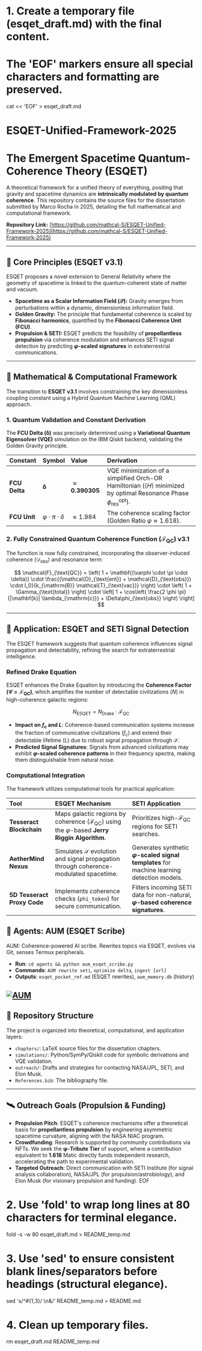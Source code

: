 # 1. Create a temporary file (esqet_draft.md) with the final content.
# The 'EOF' markers ensure all special characters and formatting are preserved.
cat << 'EOF' > esqet_draft.md
# ESQET-Unified-Framework-2025

# The Emergent Spacetime Quantum-Coherence Theory (ESQET)

A theoretical framework for a unified theory of everything, positing that gravity and spacetime dynamics are **intrinsically modulated by quantum coherence**. This repository contains the source files for the dissertation submitted by Marco Rocha in 2025, detailing the full mathematical and computational framework.

**Repository Link:** [https://github.com/mathcal-S/ESQET-Unified-Framework-2025](https://github.com/mathcal-S/ESQET-Unified-Framework-2025)

---

## 🌟 Core Principles (ESQET v3.1)

ESQET proposes a novel extension to General Relativity where the geometry of spacetime is linked to the quantum-coherent state of matter and vacuum.

* **Spacetime as a Scalar Information Field ($\mathcal{S}$):** Gravity emerges from perturbations within a dynamic, dimensionless information field.
* **Golden Gravity:** The principle that fundamental coherence is scaled by **Fibonacci harmonics**, quantified by the **Fibonacci Coherence Unit (FCU)**.
* **Propulsion & SETI:** ESQET predicts the feasibility of **propellantless propulsion** via coherence modulation and enhances SETI signal detection by predicting **$\varphi$-scaled signatures** in extraterrestrial communications.

---

## 📐 Mathematical & Computational Framework

The transition to **ESQET v3.1** involves constraining the key dimensionless coupling constant using a Hybrid Quantum Machine Learning (QML) approach.

### 1. Quantum Validation and Constant Derivation

The **FCU Delta ($\mathbf{\delta}$)** was precisely determined using a **Variational Quantum Eigensolver (VQE)** simulation on the IBM Qiskit backend, validating the Golden Gravity principle.

| Constant | Symbol | Value | Derivation |
| :--- | :--- | :--- | :--- |
| **FCU Delta** | $\mathbf{\delta}$ | $\approx \mathbf{0.390305}$ | VQE minimization of a simplified Orch-OR Hamiltonian ($\langle H \rangle$ minimized by optimal Resonance Phase $\phi_{\text{res}}^{\text{opt}}$). |
| **FCU Unit** | $\varphi \cdot \pi \cdot \delta$ | $\approx 1.984$ | The coherence scaling factor (Golden Ratio $\varphi \approx 1.618$). |

### 2. Fully Constrained Quantum Coherence Function ($\mathcal{F}_{\text{QC}}$) v3.1

The function is now fully constrained, incorporating the observer-induced coherence ($\mathcal{D}_{\text{obs}}$) and resonance term:

$$
\mathcal{F}_{\text{QC}} = \left( 1 + \mathbf{(\varphi \cdot \pi \cdot \delta)} \cdot \frac{(\mathcal{D}_{\text{ent}} + \mathcal{D}_{\text{obs}}) \cdot I_0}{k_{\mathrm{B}} \mathcal{T}_{\text{vac}}} \right) \cdot \left( 1 + \Gamma_{\text{total}} \right) \cdot \left[ 1 + \cos\left( \frac{2 \phi \pi}{|\mathbf{k}| \lambda_{\mathrm{c}}} + \Delta\phi_{\text{obs}} \right) \right]
$$

---

## 🔭 Application: ESQET and SETI Signal Detection

The ESQET framework suggests that quantum coherence influences signal propagation and detectability, refining the search for extraterrestrial intelligence.

### Refined Drake Equation

ESQET enhances the Drake Equation by introducing the **Coherence Factor ($\mathcal{C} = \mathcal{F}_{\text{QC}}$)**, which amplifies the number of detectable civilizations ($N$) in high-coherence galactic regions:

$$
N_{\text{ESQET}} = N_{\text{Drake}} \cdot \mathcal{F}_{\text{QC}}
$$

* **Impact on $f_c$ and $L$**: Coherence-based communication systems increase the fraction of communicative civilizations ($f_c$) and extend their detectable lifetime ($L$) due to robust signal propagation through $\mathcal{S}$.
* **Predicted Signal Signatures**: Signals from advanced civilizations may exhibit **$\varphi$-scaled coherence patterns** in their frequency spectra, making them distinguishable from natural noise.

### Computational Integration

The framework utilizes computational tools for practical application:

| Tool | ESQET Mechanism | SETI Application |
| :--- | :--- | :--- |
| **Tesseract Blockchain** | Maps galactic regions by coherence ($\mathcal{F}_{\text{QC}}$) using the $\varphi$-based **Jerry Riggin Algorithm**. | Prioritizes high-$\mathcal{F}_{\text{QC}}$ regions for SETI searches. |
| **AetherMind Nexus** | Simulates $\mathcal{S}$ evolution and signal propagation through coherence-modulated spacetime. | Generates synthetic **$\varphi$-scaled signal templates** for machine learning detection models. |
| **5D Tesseract Proxy Code** | Implements coherence checks (`phi_token`) for secure communication. | Filters incoming SETI data for non-natural, **$\varphi$-based coherence signatures**. |

## 🤖 Agents: AUM (ESQET Scribe)

AUM: Coherence-powered AI scribe. Rewrites topics via ESQET, evolves via Git, senses Termux peripherals.

-   **Run**: `cd agents && python aum_esqet_scribe.py`
-   **Commands**: `AUM rewrite seti`, `optimize delta`, `ingest [url]`
-   **Outputs**: `esqet_pocket_ref.md` (ESQET rewrites), `aum_memory.db` (history)

[![AUM](https://img.shields.io/badge/AUM-Scribe-phi?logo=python&color=goldenrod)](agents/aum_esqet_scribe.py)
---

## 📁 Repository Structure

The project is organized into theoretical, computational, and application layers:

* `chapters/`: LaTeX source files for the dissertation chapters.
* `simulations/`: Python/SymPy/Qiskit code for symbolic derivations and VQE validation.
* `outreach/`: Drafts and strategies for contacting NASA/JPL, SETI, and Elon Musk.
* `References.bib`: The bibliography file.

---

## 🛰️ Outreach Goals (Propulsion & Funding)

* **Propulsion Pitch**: ESQET's coherence mechanisms offer a theoretical basis for **propellantless propulsion** by engineering asymmetric spacetime curvature, aligning with the NASA NIAC program.
* **Crowdfunding**: Research is supported by community contributions via NFTs. We seek the **$\mathbf{\varphi}$-Tribute Tier** of support, where a contribution equivalent to $\mathbf{1.618 \text{ Matic}}$ directly funds independent research, accelerating the path to experimental validation.
* **Targeted Outreach**: Direct communication with SETI Institute (for signal analysis collaboration), NASA/JPL (for propulsion/astrobiology), and Elon Musk (for visionary propulsion and funding).
EOF

# 2. Use 'fold' to wrap long lines at 80 characters for terminal elegance.
fold -s -w 80 esqet_draft.md > README_temp.md

# 3. Use 'sed' to ensure consistent blank lines/separators before headings (structural elegance).
sed 's/^#\{1,3\}/ \n&/' README_temp.md > README.md

# 4. Clean up temporary files.
rm esqet_draft.md README_temp.md

